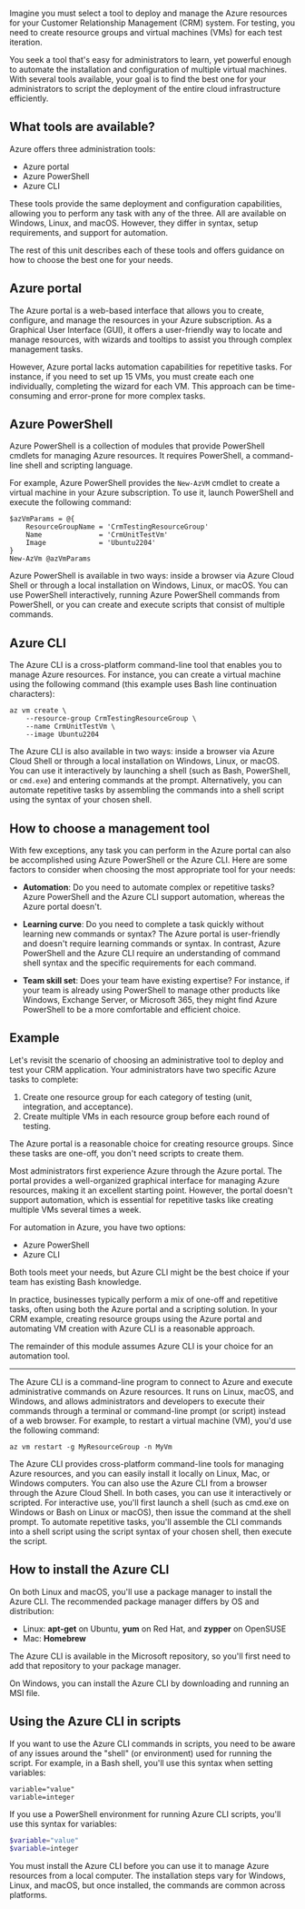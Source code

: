 <!-- markdownlint-disable MD041 -->

Imagine you must select a tool to deploy and manage the Azure resources for your Customer
Relationship Management (CRM) system. For testing, you need to create resource groups and virtual
machines (VMs) for each test iteration.

You seek a tool that's easy for administrators to learn, yet powerful enough to automate the
installation and configuration of multiple virtual machines. With several tools available, your goal
is to find the best one for your administrators to script the deployment of the entire cloud
infrastructure efficiently.

## What tools are available?

Azure offers three administration tools:

- Azure portal
- Azure PowerShell
- Azure CLI

These tools provide the same deployment and configuration capabilities, allowing you to perform any
task with any of the three. All are available on Windows, Linux, and macOS. However, they differ in
syntax, setup requirements, and support for automation.

The rest of this unit describes each of these tools and offers guidance on how to choose the best
one for your needs.

## Azure portal

The Azure portal is a web-based interface that allows you to create, configure, and manage the
resources in your Azure subscription. As a Graphical User Interface (GUI), it offers a user-friendly
way to locate and manage resources, with wizards and tooltips to assist you through complex
management tasks.

However, Azure portal lacks automation capabilities for repetitive tasks. For instance, if you need
to set up 15 VMs, you must create each one individually, completing the wizard for each VM. This
approach can be time-consuming and error-prone for more complex tasks.

## Azure PowerShell

Azure PowerShell is a collection of modules that provide PowerShell cmdlets for managing Azure
resources. It requires PowerShell, a command-line shell and scripting language.

For example, Azure PowerShell provides the `New-AzVM` cmdlet to create a virtual machine in your
Azure subscription. To use it, launch PowerShell and execute the following command:

```azurepowershell
$azVmParams = @{
    ResourceGroupName = 'CrmTestingResourceGroup'
    Name              = 'CrmUnitTestVm'
    Image             = 'Ubuntu2204'
}
New-AzVm @azVmParams
```

Azure PowerShell is available in two ways: inside a browser via Azure Cloud Shell or through a local
installation on Windows, Linux, or macOS. You can use PowerShell interactively, running Azure
PowerShell commands from PowerShell, or you can create and execute scripts that consist of multiple
commands.

## Azure CLI

The Azure CLI is a cross-platform command-line tool that enables you to manage Azure resources. For
instance, you can create a virtual machine using the following command (this example uses Bash line
continuation characters):

```azurecli
az vm create \
    --resource-group CrmTestingResourceGroup \
    --name CrmUnitTestVm \
    --image Ubuntu2204
```

The Azure CLI is also available in two ways: inside a browser via Azure Cloud Shell or through a
local installation on Windows, Linux, or macOS. You can use it interactively by launching a shell
(such as Bash, PowerShell, or `cmd.exe`) and entering commands at the prompt. Alternatively, you can
automate repetitive tasks by assembling the commands into a shell script using the syntax of your
chosen shell.

## How to choose a management tool

With few exceptions, any task you can perform in the Azure portal can also be accomplished using
Azure PowerShell or the Azure CLI. Here are some factors to consider when choosing the most
appropriate tool for your needs:

- **Automation**: Do you need to automate complex or repetitive tasks? Azure PowerShell and the
  Azure CLI support automation, whereas the Azure portal doesn't.

- **Learning curve**: Do you need to complete a task quickly without learning new commands or
  syntax? The Azure portal is user-friendly and doesn't require learning commands or syntax. In
  contrast, Azure PowerShell and the Azure CLI require an understanding of command shell syntax and
  the specific requirements for each command.

- **Team skill set**: Does your team have existing expertise? For instance, if your team is already
  using PowerShell to manage other products like Windows, Exchange Server, or Microsoft 365, they
  might find Azure PowerShell to be a more comfortable and efficient choice.

## Example

Let's revisit the scenario of choosing an administrative tool to deploy and test your CRM
application. Your administrators have two specific Azure tasks to complete:

1. Create one resource group for each category of testing (unit, integration, and acceptance).
1. Create multiple VMs in each resource group before each round of testing.

The Azure portal is a reasonable choice for creating resource groups. Since these tasks are one-off,
you don't need scripts to create them.

Most administrators first experience Azure through the Azure portal. The portal provides a
well-organized graphical interface for managing Azure resources, making it an excellent starting
point. However, the portal doesn't support automation, which is essential for repetitive tasks like
creating multiple VMs several times a week.

For automation in Azure, you have two options:

- Azure PowerShell
- Azure CLI

Both tools meet your needs, but Azure CLI might be the best choice if your team has existing
Bash knowledge.

In practice, businesses typically perform a mix of one-off and repetitive tasks, often using both
the Azure portal and a scripting solution. In your CRM example, creating resource groups using the
Azure portal and automating VM creation with Azure CLI is a reasonable approach.

The remainder of this module assumes Azure CLI is your choice for an automation tool.



































******************************************************************

The Azure CLI is a command-line program to connect to Azure and execute administrative commands on Azure resources. It runs on Linux, macOS, and Windows, and allows administrators and developers to execute their commands through a terminal or command-line prompt (or script) instead of a web browser. For example, to restart a virtual machine (VM), you'd use the following command:

 ```azurecli
 az vm restart -g MyResourceGroup -n MyVm
 ```

The Azure CLI provides cross-platform command-line tools for managing Azure resources, and you can easily install it locally on Linux, Mac, or Windows computers. You can also use the Azure CLI from a browser through the Azure Cloud Shell. In both cases, you can use it interactively or scripted. For interactive use, you'll first launch a shell (such as cmd.exe on Windows or Bash on Linux or macOS), then issue the command at the shell prompt. To automate repetitive tasks, you'll assemble the CLI commands into a shell script using the script syntax of your chosen shell, then execute the script.

## How to install the Azure CLI

On both Linux and macOS, you'll use a package manager to install the Azure CLI. The recommended package manager differs by OS and distribution:

- Linux: **apt-get** on Ubuntu, **yum** on Red Hat, and **zypper** on OpenSUSE
- Mac: **Homebrew**

The Azure CLI is available in the Microsoft repository, so you'll first need to add that repository to your package manager.

On Windows, you can install the Azure CLI by downloading and running an MSI file.

## Using the Azure CLI in scripts

If you want to use the Azure CLI commands in scripts, you need to be aware of any issues around the "shell" (or environment) used for running the script. For example, in a Bash shell, you'll use this syntax when setting variables:

```azurecli
variable="value"
variable=integer
```

If you use a PowerShell environment for running Azure CLI scripts, you'll use this syntax for variables:

```powershell
$variable="value"
$variable=integer
```

You must install the Azure CLI before you can use it to manage Azure resources from a local computer. The installation steps vary for Windows, Linux, and macOS, but once installed, the commands are common across platforms.
